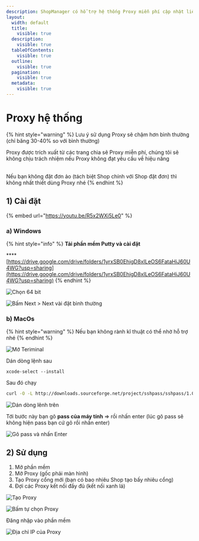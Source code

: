 ```yaml
---
description: ShopManager có hỗ trợ hệ thống Proxy miễn phí cập nhật liên tục
layout:
  width: default
  title:
    visible: true
  description:
    visible: true
  tableOfContents:
    visible: true
  outline:
    visible: true
  pagination:
    visible: true
  metadata:
    visible: true
---
```


# Proxy hệ thống

{% hint style="warning" %}
Lưu ý sử dụng Proxy sẽ chậm hơn bình thường (chỉ băng 30-40% so với bình thường)

Proxy được trích xuất từ các trang chia sẽ Proxy miễn phí, chúng tôi sẽ không chịu trách nhiệm nếu Proxy không đạt yêu cầu về hiệu năng

\
Nếu bạn không đặt đơn ảo (tách biệt Shop chính với Shop đặt đơn) thì không nhất thiết dùng Proxy nhé
{% endhint %}

## 1) Cài đặt

{% embed url="https://youtu.be/R5x2WXi5Le0" %}

### a) Windows

{% hint style="info" %}
**Tải phần mềm Putty và cài đặt**

\*\*\*\*[https://drive.google.com/drive/folders/1yrxSB0EhigD8xILeOS6FataHiJ60U4WG?usp=sharing](https://drive.google.com/drive/folders/1yrxSB0EhigD8xILeOS6FataHiJ60U4WG?usp=sharing)
{% endhint %}

![Chọn 64 bit](<../../../.gitbook/assets/image (129).png>)

![Bấm Next > Next vài đặt bình thường](<../../../.gitbook/assets/image (130).png>)

### b) MacOs

{% hint style="warning" %}
Nếu bạn không rành kĩ thuật có thể nhờ hỗ trợ nhé
{% endhint %}

![Mở Teriminal](<../../../.gitbook/assets/image (131).png>)

Dán dòng lệnh sau

```
xcode-select --install
```

Sau đó chạy

```bash
curl -O -L http://downloads.sourceforge.net/project/sshpass/sshpass/1.06/sshpass-1.06.tar.gz && tar xvzf sshpass-1.06.tar.gz && cd sshpass-1.06 && ./configure && make && sudo make install
```

![Dán dòng lênh trên](<../../../.gitbook/assets/image (133).png>)

Tới bước này bạn gõ **pass của máy tính** => rồi nhấn enter (lúc gõ pass sẽ không hiện pass bạn cứ gõ rồi nhấn enter)

![Gõ pass và nhấn Enter](<../../../.gitbook/assets/image (239).png>)

## 2) Sử dụng

1. Mở phần mềm
2. Mở Proxy (gốc phải màn hình)
3. Tạo Proxy cổng mới (bạn có bao nhiêu Shop tạo bấy nhiêu cổng)
4. Đợi các Proxy kết nối đầy đủ (kết nối xanh lá)

![Tạo Proxy](<../../../.gitbook/assets/image (134).png>)

![Bấm tự chọn Proxy](<../../../.gitbook/assets/image (135).png>)

Đăng nhập vào phần mềm

![Địa chỉ IP của Proxy](<../../../.gitbook/assets/image (136).png>)
